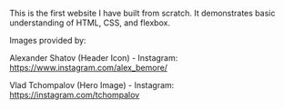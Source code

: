 This is the first website I have built from scratch. It demonstrates basic understanding of HTML, CSS, and flexbox.

Images provided by:

Alexander Shatov (Header Icon) - Instagram: https://www.instagram.com/alex_bemore/

Vlad Tchompalov (Hero Image) - Instagram: https://instagram.com/tchompalov

